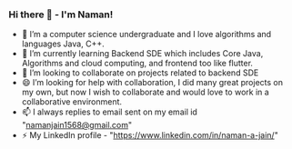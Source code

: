 ### Hi there 👋 - I'm Naman!

<!--
**namanjain7/namanjain7** is a ✨ _special_ ✨ repository because its `README.md` (this file) appears on your GitHub profile.

<!--Here are some ideas to get you started:
-->
- 🔭 I’m a computer science undergraduate and I love algorithms and languages Java, C++.
- 🌱 I’m currently learning Backend SDE which includes Core Java, Algorithms and cloud computing, and frontend too like flutter.
- 👯 I’m looking to collaborate on projects related to backend SDE
- 😄 I’m looking for help with collaboration, I did many great projects on my own, but now I wish to collaborate and would love to work in a collaborative environment.
- 📫 I always replies to email sent on my email id "namanjain1568@gmail.com"
- ⚡ My LinkedIn profile - "https://www.linkedin.com/in/naman-a-jain/"
<!-- - 💬 Ask me about ...

<!-- -🤔 😄 Pronouns: ...
- ⚡ Fun fact: ...
-->
